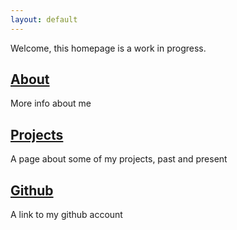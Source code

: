 ```yaml
---
layout: default
---
```

Welcome, this homepage is a work in progress.

## [About](https://largeostrich.github.io/about)

More info about me

## [Projects](https://largeostrich.github.io/projects)

A page about some of my projects, past and present

## [Github](https://github.com/largeostrich)

A link to my github account
